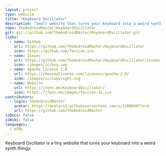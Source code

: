 ```yaml
---
layout: project
type: website
title: "Keyboard Oscillator"
description: "Small website that turns your keyboard into a weird synth thingy."
repo: TheAndroidMaster/KeyboardOscillator
git: git://github.com/TheAndroidMaster/KeyboardOscillator.git
links:
  - name: GitHub
    url: https://github.com/TheAndroidMaster/KeyboardOscillator
    icon: https://github.com/favicon.ico
  - name: Issues
    url: https://github.com/TheAndroidMaster/KeyboardOscillator/issues
    icon: /images/ic/bug.svg
  - name: Apache License 2.0
    url: https://choosealicense.com/licenses/apache-2.0/
    icon: /images/ic/copyright.svg
  - name: Website
    url: https://jfenn.me/KeyboardOscillator/
    icon: https://jfenn.me/images/favicon-32.ico
contributors:
  - login: TheAndroidMaster
    avatar: https://avatars1.githubusercontent.com/u/13000407?v=4
    url: https://github.com/TheAndroidMaster
isDocs: false
isWiki: false
languages:
  - HTML
---
```


Keyboard Oscillator is a tiny website that turns your keyboard into a weird synth thingy.
